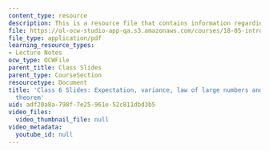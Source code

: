 ```yaml
---
content_type: resource
description: This is a resource file that contains information regarding class 6.
file: https://ol-ocw-studio-app-qa.s3.amazonaws.com/courses/18-05-introduction-to-probability-and-statistics-spring-2014/adf20a8a798f7e25961e52c811dbd3b5_MIT18_05S14_class6_slides.pdf
file_type: application/pdf
learning_resource_types:
- Lecture Notes
ocw_type: OCWFile
parent_title: Class Slides
parent_type: CourseSection
resourcetype: Document
title: 'Class 6 Slides: Expectation, variance, law of large numbers and central limit
  theorem'
uid: adf20a8a-798f-7e25-961e-52c811dbd3b5
video_files:
  video_thumbnail_file: null
video_metadata:
  youtube_id: null
---
```

